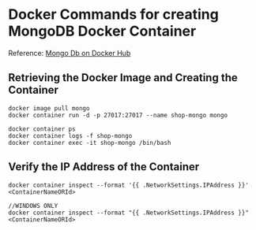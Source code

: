 # Docker Commands for creating MongoDB Docker Container

Reference: [Mongo Db on Docker Hub](https://hub.docker.com/_/mongo?tab=description)

## Retrieving the Docker Image and Creating the Container
```
docker image pull mongo
docker container run -d -p 27017:27017 --name shop-mongo mongo
```

```
docker container ps
docker container logs -f shop-mongo
docker container exec -it shop-mongo /bin/bash
```

## Verify the IP Address of the Container
```
docker container inspect --format '{{ .NetworkSettings.IPAddress }}' <ContainerNameORId>

//WINDOWS ONLY
docker container inspect --format "{{ .NetworkSettings.IPAddress }}" <ContainerNameORId>
```